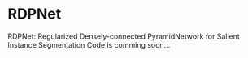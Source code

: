 # RDPNet
RDPNet: Regularized Densely-connected PyramidNetwork for Salient Instance Segmentation
Code is comming soon...
